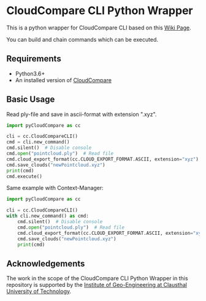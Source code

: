 # CloudCompare CLI Python Wrapper
This is a python wrapper for CloudCompare CLI based on this [Wiki Page](https://www.cloudcompare.org/doc/wiki/index.php?title=Command_line_mode).

You can build and chain commands which can be executed. 

## Requirements
* Python3.6+
* An installed version of [CloudCompare](https://cloudcompare.org/)

## Basic Usage
Read ply-file and save in ascii-format with extension ".xyz".

````python
import pyCloudCompare as cc

cli = cc.CloudCompareCLI()
cmd = cli.new_command()
cmd.silent()  # Disable console
cmd.open("pointcloud.ply")  # Read file
cmd.cloud_export_format(cc.CLOUD_EXPORT_FORMAT.ASCII, extension="xyz")
cmd.save_clouds("newPointcloud.xyz")
print(cmd)
cmd.execute()
````

Same example with Context-Manager:

````python
import pyCloudCompare as cc

cli = cc.CloudCompareCLI()
with cli.new_command() as cmd:
    cmd.silent()  # Disable console
    cmd.open("pointcloud.ply")  # Read file
    cmd.cloud_export_format(cc.CLOUD_EXPORT_FORMAT.ASCII, extension="xyz")
    cmd.save_clouds("newPointcloud.xyz")
    print(cmd)
````

## Acknowledgements
The work in the scope of the CloudCompare CLI Python Wrapper in this repository is supported by the [Institute of Geo-Engineering at Clausthal University of Technology](https://www.ige.tu-clausthal.de).
